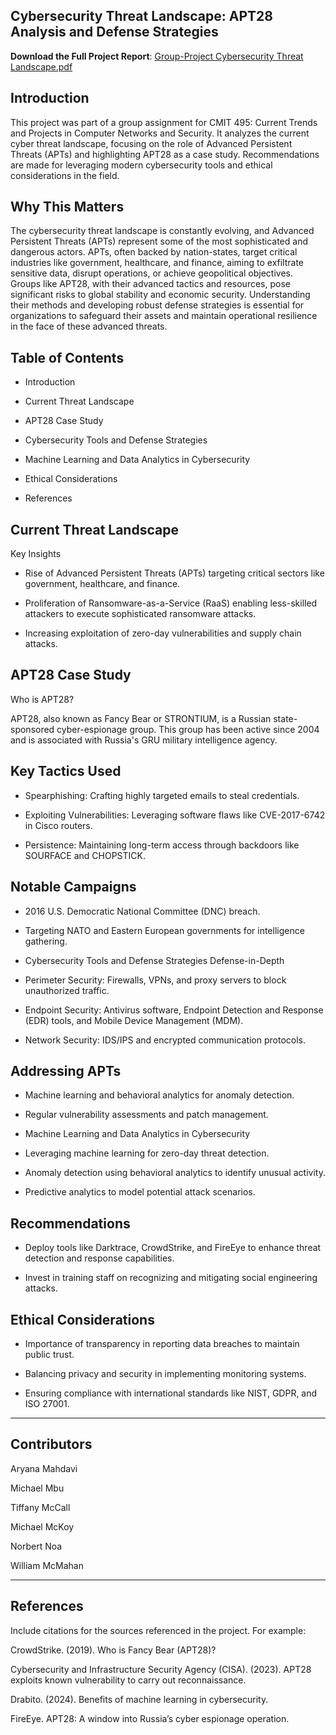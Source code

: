 ## Cybersecurity Threat Landscape: APT28 Analysis and Defense Strategies

**Download the Full Project Report**: [Group-Project  Cybersecurity Threat Landscape.pdf](https://github.com/user-attachments/files/17938436/Group-Project.Cybersecurity.Threat.Landscape.pdf)

## Introduction

This project was part of a group assignment for CMIT 495: Current Trends and Projects in Computer Networks and Security. It analyzes the current cyber threat landscape, focusing on the role of Advanced Persistent Threats (APTs) and highlighting APT28 as a case study. Recommendations are made for leveraging modern cybersecurity tools and ethical considerations in the field.

## Why This Matters

The cybersecurity threat landscape is constantly evolving, and Advanced Persistent Threats (APTs) represent some of the most sophisticated and dangerous actors. APTs, often backed by nation-states, target critical industries like government, healthcare, and finance, aiming to exfiltrate sensitive data, disrupt operations, or achieve geopolitical objectives. Groups like APT28, with their advanced tactics and resources, pose significant risks to global stability and economic security. Understanding their methods and developing robust defense strategies is essential for organizations to safeguard their assets and maintain operational resilience in the face of these advanced threats.



## Table of Contents

- Introduction

- Current Threat Landscape

- APT28 Case Study

- Cybersecurity Tools and Defense Strategies

- Machine Learning and Data Analytics in Cybersecurity

- Ethical Considerations

- References



## Current Threat Landscape

Key Insights

- Rise of Advanced Persistent Threats (APTs) targeting critical sectors like government, healthcare, and finance.
  
- Proliferation of Ransomware-as-a-Service (RaaS) enabling less-skilled attackers to execute sophisticated ransomware attacks.
- Increasing exploitation of zero-day vulnerabilities and supply chain attacks.

## APT28 Case Study

Who is APT28?

APT28, also known as Fancy Bear or STRONTIUM, is a Russian state-sponsored cyber-espionage group. This group has been active since 2004 and is associated with Russia's GRU military intelligence agency.

## Key Tactics Used

- Spearphishing: Crafting highly targeted emails to steal credentials.
  
- Exploiting Vulnerabilities: Leveraging software flaws like CVE-2017-6742 in Cisco routers.
  
- Persistence: Maintaining long-term access through backdoors like SOURFACE and CHOPSTICK.
  
## Notable Campaigns

- 2016 U.S. Democratic National Committee (DNC) breach.
  
- Targeting NATO and Eastern European governments for intelligence gathering.
  
- Cybersecurity Tools and Defense Strategies Defense-in-Depth
  
- Perimeter Security: Firewalls, VPNs, and proxy servers to block unauthorized traffic.
  
- Endpoint Security: Antivirus software, Endpoint Detection and Response (EDR) tools, and Mobile Device Management (MDM).
  
- Network Security: IDS/IPS and encrypted communication protocols.
  
## Addressing APTs

- Machine learning and behavioral analytics for anomaly detection.
  
- Regular vulnerability assessments and patch management.
  
- Machine Learning and Data Analytics in Cybersecurity
  
- Leveraging machine learning for zero-day threat detection.
  
- Anomaly detection using behavioral analytics to identify unusual activity.
  
- Predictive analytics to model potential attack scenarios.
  
## Recommendations

- Deploy tools like Darktrace, CrowdStrike, and FireEye to enhance threat detection and response capabilities.
  
- Invest in training staff on recognizing and mitigating social engineering attacks.
  
## Ethical Considerations

- Importance of transparency in reporting data breaches to maintain public trust.
  
- Balancing privacy and security in implementing monitoring systems.
  
- Ensuring compliance with international standards like NIST, GDPR, and ISO 27001.

 ----

## Contributors

Aryana Mahdavi

Michael Mbu

Tiffany McCall

Michael McKoy

Norbert Noa

William McMahan

-----

## References

Include citations for the sources referenced in the project. For example:

CrowdStrike. (2019). Who is Fancy Bear (APT28)?

Cybersecurity and Infrastructure Security Agency (CISA). (2023). APT28 exploits known vulnerability to carry out reconnaissance.

Drabito. (2024). Benefits of machine learning in cybersecurity.

FireEye. APT28: A window into Russia’s cyber espionage operation.
